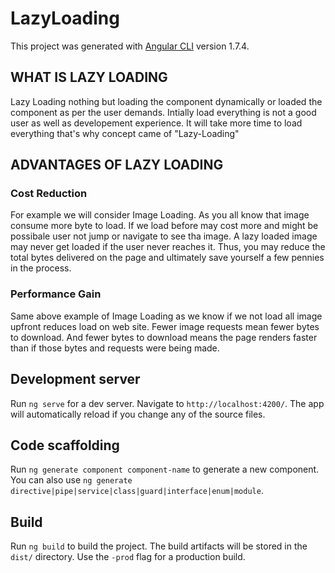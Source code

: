 # LazyLoading

This project was generated with [Angular CLI](https://github.com/angular/angular-cli) version 1.7.4.

## WHAT IS LAZY LOADING

Lazy Loading nothing but loading the component dynamically or loaded the component as per the user demands.
Intially load everything is not a good user as well as developement experience. It will take more time to load
everything that's why concept came of "Lazy-Loading"

## ADVANTAGES OF LAZY LOADING

### Cost Reduction
For example we will consider Image Loading. As you all know that image consume more byte to load. If we load before
may cost more and might be possibale user not jump or navigate to see tha image. A lazy loaded image may never get loaded if the user never reaches it. Thus, you may reduce the total bytes delivered on the page and ultimately save yourself a few pennies in the process.

### Performance Gain
Same above example of Image Loading as we know if we not load all image upfront reduces load on web site. Fewer image requests mean fewer bytes to download. And fewer bytes to download means the page renders faster than if those bytes and requests were being made.

## Development server

Run `ng serve` for a dev server. Navigate to `http://localhost:4200/`. The app will automatically reload if you change any of the source files.

## Code scaffolding

Run `ng generate component component-name` to generate a new component. You can also use `ng generate directive|pipe|service|class|guard|interface|enum|module`.

## Build

Run `ng build` to build the project. The build artifacts will be stored in the `dist/` directory. Use the `-prod` flag for a production build.

<!-- ## Running unit tests

Run `ng test` to execute the unit tests via [Karma](https://karma-runner.github.io).

## Running end-to-end tests

Run `ng e2e` to execute the end-to-end tests via [Protractor](http://www.protractortest.org/).

## Further help

To get more help on the Angular CLI use `ng help` or go check out the [Angular CLI README](https://github.com/angular/angular-cli/blob/master/README.md). -->
